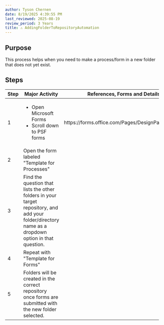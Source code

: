 ```yaml
---
author: Tyson Chernen
date: 8/19/2025 4:39:55 PM
last_reviewed: 2025-08-19
review_period: 3 Years
title: ⚠️ AddingFolderToRepositoryAutomation
---
```


## Purpose
This process helps when you need to make a process/form in a new folder that does not yet exist\.

## Steps

| Step | Major Activity | References, Forms and Details |
|------|----------------|-------------------------------|
| 1 | <ul><li>Open Microsoft Forms</li><li>Scroll down to PSF forms</li></ul> | https://forms\.office\.com/Pages/DesignPageV2\.aspx |
| 2 | Open the form labeled "Template for Processes" |  |
| 3 | Find the question that lists the other folders in your target repository, and add your folder/directory name as a dropdown option in that question\. |  |
| 4 | Repeat with "Template for Forms" |  |
| 5 | Folders will be created in the correct repository once forms are submitted with the new folder selected\. |  |